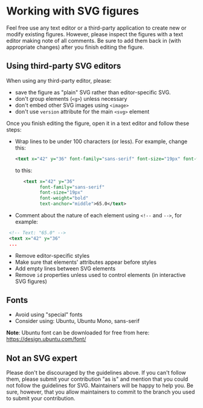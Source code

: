 # Working with SVG figures

Feel free use any text editor or a third-party application to create new or modify existing figures.
However, please inspect the figures with a text editor making note of all comments. 
Be sure to add them back in (with appropriate changes) after you finish editing the figure. 


## Using third-party SVG editors

When using any third-party editor, please:

- save the figure as "plain" SVG rather than editor-specific SVG.
- don't group elements (`<g>`) unless necessary
- don't embed other SVG images using `<image>`
- don't use `version` attribute for the main `<svg>` element

Once you finish editing the figure, open it in a text
editor and follow these steps:

- Wrap lines to be under 100 characters (or less). For example, change this:

  ```xml
  <text x="42" y="36" font-family="sans-serif" font-size="19px" font-weight="bold" text-anchor="middle">65.0</text>
  ```
  to this:

  ```xml
     <text x="42" y="36"
           font-family="sans-serif"
           font-size="19px"
           font-weight="bold"
           text-anchor="middle">65.0</text>
  ```

- Comment about the nature of each element using `<!--` and `-->`, for example:

```xml
 <!-- Text: "65.0" -->
 <text x="42" y="36"
 ...
```

- Remove editor-specific styles
- Make sure that elements' attributes appear before styles
- Add empty lines between SVG elements
- Remove `id` properties unless used to control elements (in interactive SVG figures)

## Fonts

- Avoid using "special" fonts
- Consider using: Ubuntu, Ubuntu Mono, sans-serif

**Note**:
Ubuntu font can be downloaded for free from here:
  <https://design.ubuntu.com/font/>

## Not an SVG expert

Please don't be discouraged by the guidelines above. If you can't follow
them, please submit your contribution "as is" and mention that you could not
follow the guidelines for SVG. Maintainers will be happy to help you. Be sure,
however, that you allow maintainers to commit to the branch you used to submit
your contribution.
